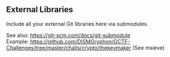 ## External Libraries

Include all your external Git libraries here via submodules.

See also: https://git-scm.com/docs/git-submodule  
Example: https://github.com/DISMGryphon/GCTF-Challenges/tree/master/challs/crypto/thekeymaker (See msieve)


